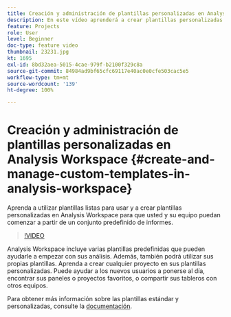 ```yaml
---
title: Creación y administración de plantillas personalizadas en Analysis Workspace
description: En este vídeo aprenderá a crear plantillas personalizadas en Analysis Workspace para que usted y su equipo puedan comenzar a partir de un conjunto específico de informes.
feature: Projects
role: User
level: Beginner
doc-type: feature video
thumbnail: 23231.jpg
kt: 1695
exl-id: 8bd32aea-5015-4cae-979f-b2100f329c8a
source-git-commit: 84984ad9bf65cfc69117e40ac0e0cfe503cac5e5
workflow-type: tm+mt
source-wordcount: '139'
ht-degree: 100%

---
```


# Creación y administración de plantillas personalizadas en Analysis Workspace {#create-and-manage-custom-templates-in-analysis-workspace}

Aprenda a utilizar plantillas listas para usar y a crear plantillas personalizadas en Analysis Workspace para que usted y su equipo puedan comenzar a partir de un conjunto predefinido de informes.

>[!VIDEO](https://video.tv.adobe.com/v/23231/?quality=12&learn=on)

Analysis Workspace incluye varias plantillas predefinidas que pueden ayudarle a empezar con sus análisis. Además, también podrá utilizar sus propias plantillas. Aprenda a crear cualquier proyecto en sus plantillas personalizadas. Puede ayudar a los nuevos usuarios a ponerse al día, encontrar sus paneles o proyectos favoritos, o compartir sus tableros con otros equipos.

Para obtener más información sobre las plantillas estándar y personalizadas, consulte la [documentación](https://experienceleague.adobe.com/docs/analytics/analyze/analysis-workspace/build-workspace-project/starter-projects.html?lang=es).

